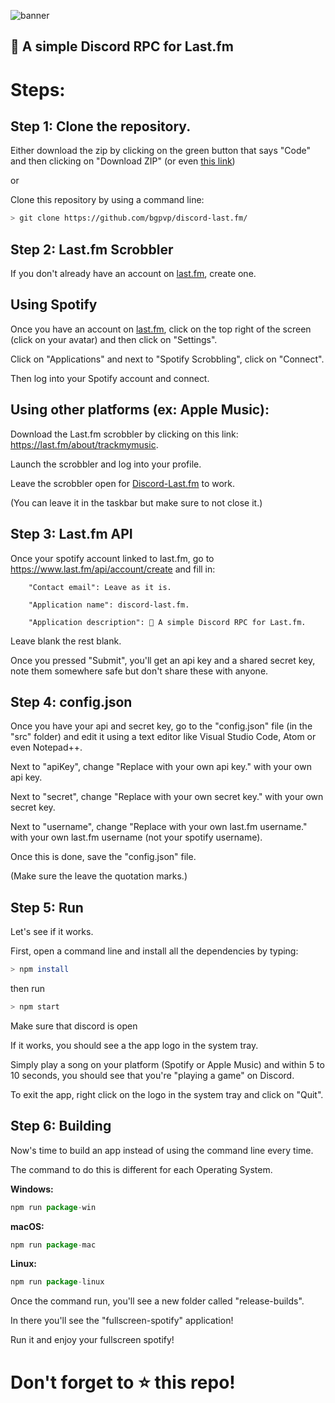 ![banner](https://raw.githubusercontent.com/bgpvp/discord-last.fm/main/img/banner.png)

## 🎵 A simple Discord RPC for Last.fm


# Steps:

## Step 1: Clone the repository.

Either download the zip by clicking on the green button that says "Code" and then clicking on "Download ZIP" (or even [this link](https://github.com/bgpvp/discord-last.fm/archive/refs/heads/main.zip))

or

Clone this repository by using a command line:

```bash
> git clone https://github.com/bgpvp/discord-last.fm/
```

## Step 2: Last.fm Scrobbler

If you don't already have an account on [last.fm](https://last.fm), create one.

## Using Spotify

Once you have an account on [last.fm](https://last.fm), click on the top right of the screen (click on your avatar) and then click on "Settings".

Click on "Applications" and next to "Spotify Scrobbling", click on "Connect".

Then log into your Spotify account and connect.

## Using other platforms (ex: Apple Music):

Download the Last.fm scrobbler by clicking on this link: https://last.fm/about/trackmymusic.

Launch the scrobbler and log into your profile.

Leave the scrobbler open for [Discord-Last.fm](https://github.com/bgpvp/discord-last.fm) to work.

(You can leave it in the taskbar but make sure to not close it.)

## Step 3: Last.fm API

Once your spotify account linked to last.fm, go to https://www.last.fm/api/account/create and fill in:

        "Contact email": Leave as it is.

        "Application name": discord-last.fm.

        "Application description": 🎵 A simple Discord RPC for Last.fm.

Leave blank the rest blank.

Once you pressed "Submit", you'll get an api key and a shared secret key, note them somewhere safe but don't share these with anyone.

## Step 4: config.json

Once you have your api and secret key, go to the "config.json" file (in the "src" folder) and edit it using a text editor like Visual Studio Code, Atom or even Notepad++.

Next to "apiKey", change "Replace with your own api key." with your own api key.

Next to "secret", change "Replace with your own secret key." with your own secret key.

Next to "username", change "Replace with your own last.fm username." with your own last.fm username (not your spotify username).

Once this is done, save the "config.json" file.

(Make sure the leave the quotation marks.)

## Step 5: Run

Let's see if it works.

First, open a command line and install all the dependencies by typing:

```bash
> npm install
```

then run

```bash
> npm start
```

Make sure that discord is open

If it works, you should see a the app logo in the system tray.

Simply play a song on your platform (Spotify or Apple Music) and within 5 to 10 seconds, you should see that you're "playing a game" on Discord.

To exit the app, right click on the logo in the system tray and click on "Quit".

## Step 6: Building

Now's time to build an app instead of using the command line every time.

The command to do this is different for each Operating System.

**Windows:**

```js
npm run package-win
```

**macOS:**

```js
npm run package-mac
```

**Linux:**

```js
npm run package-linux
```

Once the command run, you'll see a new folder called "release-builds".

In there you'll see the "fullscreen-spotify" application!

Run it and enjoy your fullscreen spotify!

# Don't forget to :star: this repo!